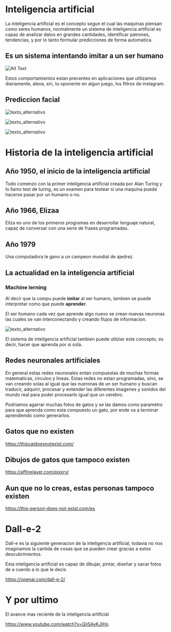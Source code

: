 # **Inteligencia artificial**

La inteligencia artificial es el concepto segun el cual las maquinas piensan como seres humanos, normalmente un sistema de inteligencia artificial es capaz de analizar datos en grandes cantidades, identificar patrones, tendencias, y por lo tanto formular predicciones de forma automatica.

## **Es un sistema intentando imitar a un ser humano**

![Alt Text](https://thumbs.gfycat.com/BaggyOpenFireant-size_restricted.gif)

Estos comportamientos estan precentes en aplicaciones que utilizamos diariamente, alexa, siri, tu oponente en algun juego, los filtros de instagram.

## **Prediccion facial**

![texto_alternativo](https://cdn.businessinsider.es/sites/navi.axelspringer.es/public/styles/bi_876/public/media/image/2022/02/aviparshan-2619861.jpg?itok=TKLasxq_)

![texto_alternativo](https://elmundoalinstante.com/wp-content/uploads/2021/07/450_1000.jpg)

![texto_alternativo](https://imagenes.20minutos.es/files/image_656_370/files/fp/uploads/imagenes/2020/06/26/cristina-pedroche-paco-leon-flo-o-santiago-segura-tambien-han-sucumbido-a-faceapp.r_d.960-540.png)

# Historia de la inteligencia artificial
## Año 1950, el inicio de la inteligencia artificial 

Todo comenzo con la primer inteligencia artificial creada por Alan Turing y lo llamo test de turing, es un examen para testear si una maquina puede hacerse pasar por un humano o no.

## Año 1966, Elizaa
 
Eliza es uno de los primeros programas en desarrollar lenguaje natural, capaz de conversar con una serie de frases programadas.

## Año 1979

Una computadora le gano a un campeon mundial de ajedrez.

## **La actualidad en la inteligencia artificial**

### **Machine lerning**

Al decir que la compu puede **imitar** al ser humano, tambien se puede interpretar como que puede **aprender**.

El ser humano cada vez que aprende algo nuevo se crean nuevas neuronas las cuales se van interconectando y creando flujos de informacion.

![texto_alternativo](https://i.pinimg.com/originals/56/7f/7d/567f7ddbed624ca044da0285c468bae1.gif)

El sistema de inteligencia artificial tambien puede utilziar este concepto,
es decir, hacer que aprenda por si sola.

## **Redes neuronales artificiales**

En general estas redes neuronales entan compuestas de muchas formas matematicas, circulos y lineas. Estas redes no estan programadas, sino, se van creando solas al igual que las nueronas de un ser humano y buscan traducir, adquirir, procesar y entender las diferentes imagenes y sonidos del mundo real para poder procesarlo igual que un cerebro. 

Podriamos agarrar muchas fotos de gatos y se las damos como parametro para que aprenda como esta compuesto un gato, por ende va a terminar aprendiendo como generarlos.

## **Gatos que no existen**

https://thiscatdoesnotexist.com/

## **Dibujos de gatos que tampoco existen**

https://affinelayer.com/pixsrv/

## **Aun que no lo creas, estas personas tampoco existen**

https://this-person-does-not-exist.com/es

# **Dall-e-2**

Dall-e es la siguiente generacion de la inteligencia artificial, todavia no nos imaginamos la cantida de cosas que se pueden crear gracias a estos descubrimientos.

Esta inteligencia artificial es capaz de dibujar, pintar, diseñar y sacar fotos de a cuerdo a lo que le decis

https://openai.com/dall-e-2/

# **Y por ultimo**

El avance mas reciente de la inteligencia artificial

https://www.youtube.com/watch?v=QiiSAvKJIHo